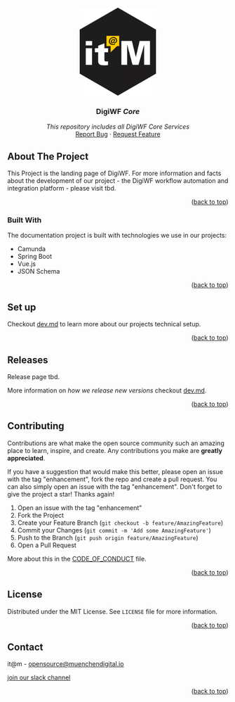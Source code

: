 <div id="top"></div>

<!-- PROJECT SHIELDS -->

<!-- END OF PROJECT SHIELDS -->

<!-- PROJECT LOGO -->
<br />
<div align="center">
  <a href="#">
    <img src="images/logo.png" alt="Logo" height="200">
  </a>

<h3 align="center">DigiWF <i>Core</i></h3>

  <p align="center">
    <i>This repository includes all DigiWF Core Services</i>
    <br /><a href="https://github.com/it-at-m/digiwf-core/issues">Report Bug</a>
    ·
    <a href="https://github.com/it-at-m/digiwf-core/issues">Request Feature</a>
  </p>
</div>

<!-- ABOUT THE PROJECT -->

## About The Project

This Project is the landing page of DigiWF. For more information and facts about the development of our project - the DigiWF workflow automation and integration platform - please visit tbd.

<p align="right">(<a href="#top">back to top</a>)</p>

### Built With

The documentation project is built with technologies we use in our projects:

* Camunda
* Spring Boot
* Vue.js
* JSON Schema

<p align="right">(<a href="#top">back to top</a>)</p>

## Set up

Checkout [dev.md](dev.md) to learn more about our projects technical setup.

<p align="right">(<a href="#top">back to top</a>)</p>

## Releases

Release page tbd.

More information on *how we release new versions* checkout [dev.md](dev.md#Release-a-new-version).

<p align="right">(<a href="#top">back to top</a>)</p>

<!-- CONTRIBUTING -->

## Contributing

Contributions are what make the open source community such an amazing place to learn, inspire, and create. Any
contributions you make are **greatly appreciated**.

If you have a suggestion that would make this better, please open an issue with the tag "enhancement", fork the repo and
create a pull request. You can also simply open an issue with the tag "enhancement". Don't forget to give the project a
star! Thanks again!

1. Open an issue with the tag "enhancement"
2. Fork the Project
3. Create your Feature Branch (`git checkout -b feature/AmazingFeature`)
4. Commit your Changes (`git commit -m 'Add some AmazingFeature'`)
5. Push to the Branch (`git push origin feature/AmazingFeature`)
6. Open a Pull Request

More about this in the [CODE_OF_CONDUCT](/CODE_OF_CONDUCT.md) file.

<p align="right">(<a href="#top">back to top</a>)</p>


<!-- LICENSE -->

## License

Distributed under the MIT License. See `LICENSE` file for more information.

<p align="right">(<a href="#top">back to top</a>)</p>



<!-- CONTACT -->

## Contact

it@m - opensource@muenchendigital.io

[join our slack channel](https://join.slack.com/t/digiwf/shared_invite/zt-14jxazj1j-jq0WNtXp7S7HAwJA7tKgpw)

<p align="right">(<a href="#top">back to top</a>)</p>


<!-- MARKDOWN LINKS & IMAGES -->
<!-- https://www.markdownguide.org/basic-syntax/#reference-style-links -->
